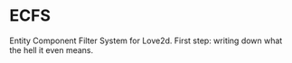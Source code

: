 # ECFS
Entity Component Filter System for Love2d. First step: writing down what the hell it even means.
